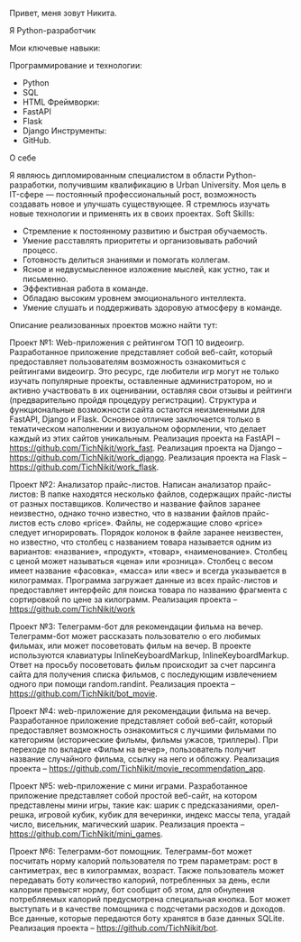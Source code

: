 Привет, меня зовут Никита.

Я Python-разработчик

Мои ключевые навыки:

Программирование и технологии:
- Python
- SQL
- HTML
Фреймворки:
- FastAPI
- Flask
- Django
Инструменты:
- GitHub.

О себе

Я являюсь дипломированным специалистом в области Python-разработки, получившим квалификацию в Urban University. Моя цель в IT-сфере — постоянный профессиональный рост, возможность создавать новое и улучшать существующее. Я стремлюсь изучать новые технологии и применять их в своих проектах.
Soft Skills:
- Стремление к постоянному развитию и быстрая обучаемость.
- Умение расставлять приоритеты и организовывать рабочий процесс.
- Готовность делиться знаниями и помогать коллегам.
- Ясное и недвусмысленное изложение мыслей, как устно, так и письменно.
- Эффективная работа в команде.
- Обладаю высоким уровнем эмоционального интеллекта.
- Умение слушать и поддерживать здоровую атмосферу в команде.

Описание реализованных проектов можно найти тут:

Проект №1: Web-приложения с рейтингом ТОП 10 видеоигр.
Разработанное приложение представляет собой веб-сайт, который предоставляет пользователям возможность ознакомиться с рейтингами видеоигр. Это ресурс, где любители игр могут не только изучать популярные проекты, оставленные администратором, но и активно участвовать в их оценивании, оставляя свои отзывы и рейтинги (предварительно пройдя процедуру регистрации).
Структура и функциональные возможности сайта остаются неизменными для FastAPI, Django и Flask. Основное отличие заключается только в тематическом наполнении и визуальном оформлении, что делает каждый из этих сайтов уникальным.
Реализация проекта на FastAPI – https://github.com/TichNikit/work_fast. 
Реализация проекта на Django – https://github.com/TichNikit/work_django. 
Реализация проекта на Flask – https://github.com/TichNikit/work_flask.

Проект №2: Анализатор прайс-листов.
Написан анализатор прайс-листов: В папке находятся несколько файлов, содержащих прайс-листы от разных поставщиков. Количество и название файлов заранее неизвестно, однако точно известно, что в названии файлов прайс-листов есть слово «price». Файлы, не содержащие слово «price» следует игнорировать. Порядок колонок в файле заранее неизвестен, но известно, что столбец с названием товара называется одним из вариантов: «название», «продукт», «товар», «наименование». Столбец с ценой может называться «цена» или «розница». Столбец с весом имеет название «фасовка», «масса» или «вес» и всегда указывается в килограммах. Программа загружает данные из всех прайс-листов и предоставляет интерфейс для поиска товара по названию фрагмента с сортировкой по цене за килограмм.
Реализация проекта – https://github.com/TichNikit/work

Проект №3: Телеграмм-бот для рекомендации фильма на вечер.
Телеграмм-бот может рассказать пользователю о его любимых фильмах, или может посоветовать фильм на вечер. В проекте используются клавиатуры InlineKeyboardMarkup, InlineKeyboardMarkup. Ответ на просьбу посоветовать фильм происходит за счет парсинга сайта для получения списка фильмов, с последующим извлечением одного при помощи random.randint.
Реализация проекта – https://github.com/TichNikit/bot_movie.

Проект №4: web-приложение  для рекомендации фильма на вечер.
Разработанное приложение представляет собой веб-сайт, который предоставляет возможность ознакомиться с лучшими фильмами по категориям (исторические фильмы, фильмы ужасов, триллеры). При переходе по вкладке «Фильм на вечер», пользователь получит название случайного фильма, ссылку на него и обложку.
Реализация проекта – https://github.com/TichNikit/movie_recommendation_app.

Проект №5: web-приложение с мини играми. Разработанное приложение представляет собой простой веб-сайт, на котором представлены мини игры, такие как: шарик с предсказаниями, орел-решка, игровой кубик, кубик для вечеринки, индекс массы тела, угадай число, висельник, магический шарик. Реализация проекта – https://github.com/TichNikit/mini_games.

Проект №6: Телеграмм-бот помощник. Телеграмм-бот может посчитать норму калорий пользователя по трем параметрам: рост в сантиметрах, вес в килограммах, возраст. Также пользователь может передавать боту количество калорий, потребленных за день, если калории превысят норму, бот сообщит об этом, для обнуления потребляемых калорий предусмотрена специальная кнопка. Бот может выступать и в качестве помощника с подсчетами расходов и доходов. Все данные, которые передаются боту хранятся в базе данных SQLite. Реализация проекта –  https://github.com/TichNikit/bot.
